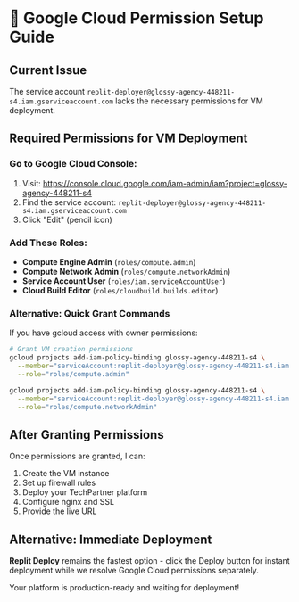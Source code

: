 # 🔐 Google Cloud Permission Setup Guide

## Current Issue
The service account `replit-deployer@glossy-agency-448211-s4.iam.gserviceaccount.com` lacks the necessary permissions for VM deployment.

## Required Permissions for VM Deployment

### Go to Google Cloud Console:
1. Visit: https://console.cloud.google.com/iam-admin/iam?project=glossy-agency-448211-s4
2. Find the service account: `replit-deployer@glossy-agency-448211-s4.iam.gserviceaccount.com`
3. Click "Edit" (pencil icon)

### Add These Roles:
- **Compute Engine Admin** (`roles/compute.admin`)
- **Compute Network Admin** (`roles/compute.networkAdmin`) 
- **Service Account User** (`roles/iam.serviceAccountUser`)
- **Cloud Build Editor** (`roles/cloudbuild.builds.editor`)

### Alternative: Quick Grant Commands
If you have gcloud access with owner permissions:

```bash
# Grant VM creation permissions
gcloud projects add-iam-policy-binding glossy-agency-448211-s4 \
  --member="serviceAccount:replit-deployer@glossy-agency-448211-s4.iam.gserviceaccount.com" \
  --role="roles/compute.admin"

gcloud projects add-iam-policy-binding glossy-agency-448211-s4 \
  --member="serviceAccount:replit-deployer@glossy-agency-448211-s4.iam.gserviceaccount.com" \
  --role="roles/compute.networkAdmin"
```

## After Granting Permissions

Once permissions are granted, I can:
1. Create the VM instance
2. Set up firewall rules
3. Deploy your TechPartner platform
4. Configure nginx and SSL
5. Provide the live URL

## Alternative: Immediate Deployment

**Replit Deploy** remains the fastest option - click the Deploy button for instant deployment while we resolve Google Cloud permissions separately.

Your platform is production-ready and waiting for deployment!